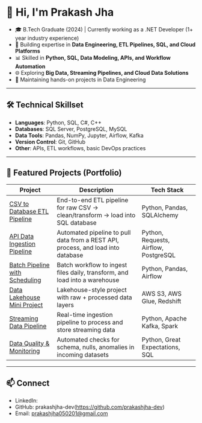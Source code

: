 # 👋 Hi, I'm Prakash Jha

- 🎓 B.Tech Graduate (2024) | Currently working as a .NET Developer (1+ year industry experience)  
- 🔧 Building expertise in **Data Engineering, ETL Pipelines, SQL, and Cloud Platforms**  
- 📊 Skilled in **Python, SQL, Data Modeling, APIs, and Workflow Automation**  
- 🌐 Exploring **Big Data, Streaming Pipelines, and Cloud Data Solutions**  
- 📂 Maintaining hands-on projects in Data Engineering

---

## 🛠️ Technical Skillset

- **Languages**: Python, SQL, C#, C++  
- **Databases**: SQL Server, PostgreSQL, MySQL  
- **Data Tools**: Pandas, NumPy, Jupyter, Airflow, Kafka  
- **Version Control**: Git, GitHub  
- **Other**: APIs, ETL workflows, basic DevOps practices  

---

## 📌 Featured Projects (Portfolio)

| Project | Description | Tech Stack |
|---|-------------|-------------|
| [CSV to Database ETL Pipeline](#) | End-to-end ETL pipeline for raw CSV → clean/transform → load into SQL database | Python, Pandas, SQLAlchemy |
| [API Data Ingestion Pipeline](#) | Automated pipeline to pull data from a REST API, process, and load into database | Python, Requests, Airflow, PostgreSQL |
| [Batch Pipeline with Scheduling](#) | Batch workflow to ingest files daily, transform, and load into a warehouse | Python, Pandas, Airflow |
| [Data Lakehouse Mini Project](#) | Lakehouse-style project with raw + processed data layers | AWS S3, AWS Glue, Redshift |
| [Streaming Data Pipeline](#) | Real-time ingestion pipeline to process and store streaming data | Python, Apache Kafka, Spark |
| [Data Quality & Monitoring](#) | Automated checks for schema, nulls, anomalies in incoming datasets | Python, Great Expectations, SQL |

---

## 📫 Connect

- LinkedIn: 
- GitHub: prakashjha-dev(https://github.com/prakashjha-dev)  
- Email: prakashjha050201@gmail.com

